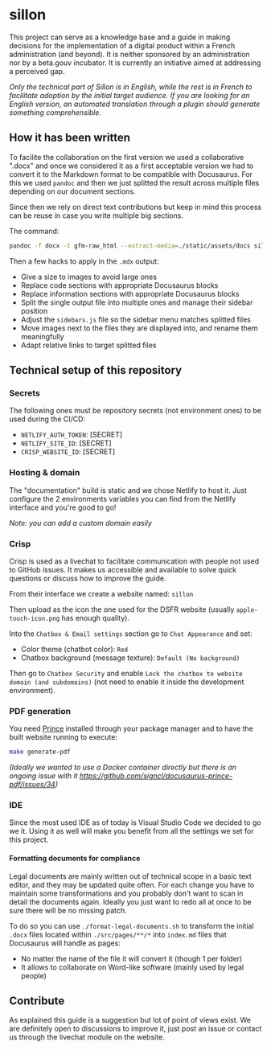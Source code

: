 # sillon

This project can serve as a knowledge base and a guide in making decisions for the implementation of a digital product within a French administration (and beyond). It is neither sponsored by an administration nor by a beta.gouv incubator. It is currently an initiative aimed at addressing a perceived gap.

_Only the technical part of Sillon is in English, while the rest is in French to facilitate adoption by the initial target audience. If you are looking for an English version, an automated translation through a plugin should generate something comprehensible._

## How it has been written

To facilite the collaboration on the first version we used a collaborative ".docx" and once we considered it as a first acceptable version we had to convert it to the Markdown format to be compatible with Docusaurus. For this we used `pandoc` and then we just splitted the result across multiple files depending on our document sections.

Since then we rely on direct text contributions but keep in mind this process can be reuse in case you write multiple big sections.

The command:

```sh
pandoc -f docx -t gfm-raw_html --extract-media=./static/assets/docs sillon.docx --wrap=none -o "sillon.mdx"
```

Then a few hacks to apply in the `.mdx` output:

- Give a size to images to avoid large ones
- Replace code sections with appropriate Docusaurus blocks
- Replace information sections with appropriate Docusaurus blocks
- Split the single output file into multiple ones and manage their sidebar position
- Adjust the `sidebars.js` file so the sidebar menu matches splitted files
- Move images next to the files they are displayed into, and rename them meaningfully
- Adapt relative links to target splitted files

## Technical setup of this repository

### Secrets

The following ones must be repository secrets (not environment ones) to be used during the CI/CD:

- `NETLIFY_AUTH_TOKEN`: [SECRET]
- `NETLIFY_SITE_ID`: [SECRET]
- `CRISP_WEBSITE_ID`: [SECRET]

### Hosting & domain

The "documentation" build is static and we chose Netlify to host it. Just configure the 2 environments variables you can find from the Netlify interface and you're good to go!

_Note: you can add a custom domain easily_

### Crisp

Crisp is used as a livechat to facilitate communication with people not used to GitHub issues. It makes us accessible and available to solve quick questions or discuss how to improve the guide.

From their interface we create a website named: `sillon`

Then upload as the icon the one used for the DSFR website (usually `apple-touch-icon.png` has enough quality).

Into the `Chatbox & Email settings` section go to `Chat Appearance` and set:

- Color theme (chatbot color): `Red`
- Chatbox background (message texture): `Default (No background)`

Then go to `Chatbox Security` and enable `Lock the chatbox to website domain (and subdomains)` (not need to enable it inside the development environment).

### PDF generation

You need [Prince](https://www.princexml.com/) installed through your package manager and to have the built website running to execute:

```bash
make generate-pdf
```

_(Ideally we wanted to use a Docker container directly but there is an ongoing issue with it https://github.com/signcl/docusaurus-prince-pdf/issues/34)_

### IDE

Since the most used IDE as of today is Visual Studio Code we decided to go we it. Using it as well will make you benefit from all the settings we set for this project.

#### Formatting documents for compliance

Legal documents are mainly written out of technical scope in a basic text editor, and they may be updated quite often. For each change you have to maintain some transformations and you probably don't want to scan in detail the documents again. Ideally you just want to redo all at once to be sure there will be no missing patch.

To do so you can use `./format-legal-documents.sh` to transform the initial `.docx` files located within `./src/pages/**/*` into `index.md` files that Docusaurus will handle as pages:

- No matter the name of the file it will convert it (though 1 per folder)
- It allows to collaborate on Word-like software (mainly used by legal people)

## Contribute

As explained this guide is a suggestion but lot of point of views exist. We are definitely open to discussions to improve it, just post an issue or contact us through the livechat module on the website.
